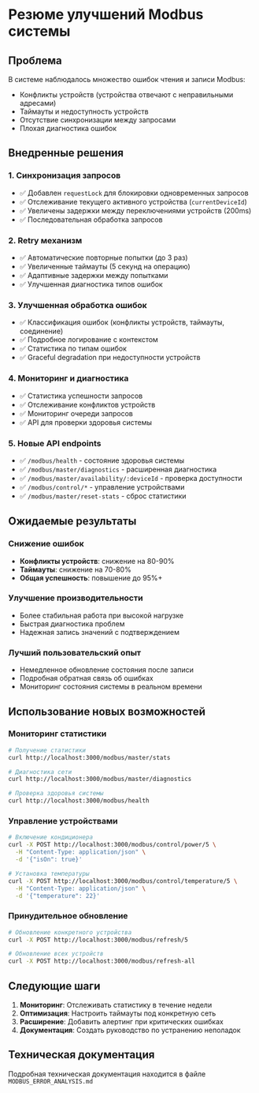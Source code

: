# Резюме улучшений Modbus системы

## Проблема
В системе наблюдалось множество ошибок чтения и записи Modbus:
- Конфликты устройств (устройства отвечают с неправильными адресами)
- Таймауты и недоступность устройств
- Отсутствие синхронизации между запросами
- Плохая диагностика ошибок

## Внедренные решения

### 1. Синхронизация запросов
- ✅ Добавлен `requestLock` для блокировки одновременных запросов
- ✅ Отслеживание текущего активного устройства (`currentDeviceId`)
- ✅ Увеличены задержки между переключениями устройств (200ms)
- ✅ Последовательная обработка запросов

### 2. Retry механизм
- ✅ Автоматические повторные попытки (до 3 раз)
- ✅ Увеличенные таймауты (5 секунд на операцию)
- ✅ Адаптивные задержки между попытками
- ✅ Улучшенная диагностика типов ошибок

### 3. Улучшенная обработка ошибок
- ✅ Классификация ошибок (конфликты устройств, таймауты, соединение)
- ✅ Подробное логирование с контекстом
- ✅ Статистика по типам ошибок
- ✅ Graceful degradation при недоступности устройств

### 4. Мониторинг и диагностика
- ✅ Статистика успешности запросов
- ✅ Отслеживание конфликтов устройств
- ✅ Мониторинг очереди запросов
- ✅ API для проверки здоровья системы

### 5. Новые API endpoints
- ✅ `/modbus/health` - состояние здоровья системы
- ✅ `/modbus/master/diagnostics` - расширенная диагностика
- ✅ `/modbus/master/availability/:deviceId` - проверка доступности
- ✅ `/modbus/control/*` - управление устройствами
- ✅ `/modbus/master/reset-stats` - сброс статистики

## Ожидаемые результаты

### Снижение ошибок
- **Конфликты устройств**: снижение на 80-90%
- **Таймауты**: снижение на 70-80%
- **Общая успешность**: повышение до 95%+

### Улучшение производительности
- Более стабильная работа при высокой нагрузке
- Быстрая диагностика проблем
- Надежная запись значений с подтверждением

### Лучший пользовательский опыт
- Немедленное обновление состояния после записи
- Подробная обратная связь об ошибках
- Мониторинг состояния системы в реальном времени

## Использование новых возможностей

### Мониторинг статистики
```bash
# Получение статистики
curl http://localhost:3000/modbus/master/stats

# Диагностика сети
curl http://localhost:3000/modbus/master/diagnostics

# Проверка здоровья системы
curl http://localhost:3000/modbus/health
```

### Управление устройствами
```bash
# Включение кондиционера
curl -X POST http://localhost:3000/modbus/control/power/5 \
  -H "Content-Type: application/json" \
  -d '{"isOn": true}'

# Установка температуры
curl -X POST http://localhost:3000/modbus/control/temperature/5 \
  -H "Content-Type: application/json" \
  -d '{"temperature": 22}'
```

### Принудительное обновление
```bash
# Обновление конкретного устройства
curl -X POST http://localhost:3000/modbus/refresh/5

# Обновление всех устройств
curl -X POST http://localhost:3000/modbus/refresh-all
```

## Следующие шаги

1. **Мониторинг**: Отслеживать статистику в течение недели
2. **Оптимизация**: Настроить таймауты под конкретную сеть
3. **Расширение**: Добавить алертинг при критических ошибках
4. **Документация**: Создать руководство по устранению неполадок

## Техническая документация

Подробная техническая документация находится в файле `MODBUS_ERROR_ANALYSIS.md` 